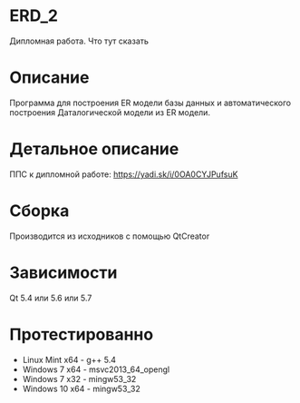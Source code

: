 # ERD_2
Дипломная работа. Что тут сказать

# Описание
Программа для построения ER модели базы данных и автоматического построения Даталогической модели из ER модели.

# Детальное описание
ППС к дипломной работе:
https://yadi.sk/i/0OA0CYJPufsuK

# Сборка
Производится из исходников с помощью QtCreator

# Зависимости
Qt 5.4 или 5.6 или 5.7

# Протестированно
* Linux Mint x64 - g++ 5.4
* Windows 7 x64 - msvc2013_64_opengl
* Windows 7 x32 - mingw53_32
* Windows 10 x64 - mingw53_32
